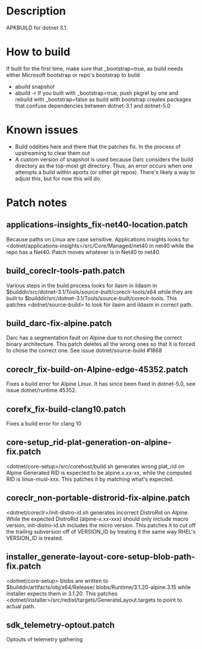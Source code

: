 # Description
APKBUILD for dotnet 3.1.

# How to build
If built for the first time, make sure that _bootstrap=true, as build
needs either Microsoft bootstrap or repo's bootstrap to build
* abuild snapshot
* abuild -r
If you built with _bootstrap=true, push pkgrel by one and rebuild with
_bootstrap=false as build with bootstrap creates packages that confuse
dependencies between dotnet-3.1 and dotnet-5.0

# Known issues
* Build oddities here and there that the patches fix. In the process of 
upstreaming to clear them out
* A custom version of snapshot is used because Darc considers the build 
directory as the top-most git  directory. Thus, an error occurs when one 
attempts a build within aports (or other git repos). There's likely
a way to adjust this, but for now this will do.


# Patch notes

## applications-insights_fix-net40-location.patch
   Because paths on Linux are case sensitive. Applications insights looks
   for <dotnet/applications-insights>/src/Core/Managed/net40 in net40 
   while the repo has a Net40. Patch moves whatever is in Net40 to net40.
## build_coreclr-tools-path.patch
   Various steps in the build process looks for ilasm in ildasm in 
   $builddir/src/dotnet-3.1/Tools/source-built/coreclr-tools/x64 while they are
   built to $builddir/src/dotnet-3.1/Tools/source-built/coreclr-tools.
   This patches <dotnet/source-build> to look for ilasm and ildasm
   in correct path.
## build_darc-fix-alpine.patch         
   Darc has a segmentation fault on Alpine due to not chosing the correct
   binary architecture. This patch deletes all the wrong ones so that it
   is forced to chose the correct one. See issue dotnet/source-build #1868
## coreclr_fix-build-on-Alpine-edge-45352.patch
   Fixes a build error for Alpine Linux. It has since been fixed in dotnet-5.0,
   see issue dotnet/runtime 45352.
## corefx_fix-build-clang10.patch
   Fixes a build error for clang 10
## core-setup_rid-plat-generation-on-alpine-fix.patch
   <dotnet/core-setup>/src/corehost/build.sh generates wrong plat_rid on Alpine
   Generated RID is expected to be alpine.x.xx-xx, while the computed RID
   is linux-musl-xxx. This patches it by matching what's expected.
## coreclr_non-portable-distrorid-fix-alpine.patch
   <dotnet/coreclr>/init-distro-id.sh generates incorrect DistroRid on Alpine.
   While the expected DistroRid (alpine-x.xx-xxx) should only include macro
   version, init-distro-id.sh includes the micro version. This patches it
   to cut off the trailing subversion off of VERSION_ID by treating it 
   the same way RHEL's VERSION_ID is treated.
## installer_generate-layout-core-setup-blob-path-fix.patch
   <dotnet/core-setup> blobs are written to $builddir/artifacts/obj/x64/Release/
   blobs/Runtime/3.1.20-alpine.3.15 while installer expects them in 3.1.20.
   This patches <dotnet/installer>/src/redist/targets/GenerateLayout.targets
   to point to actual path.
## sdk_telemetry-optout.patch
   Optouts of telemetry gathering

